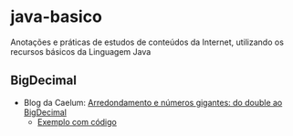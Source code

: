# java-basico
Anotações e práticas de estudos de conteúdos da Internet, utilizando os recursos básicos da Linguagem Java

## BigDecimal
- Blog da Caelum: [Arredondamento e números gigantes: do double ao BigDecimal](https://blog.caelum.com.br/arredondamento-no-java-do-double-ao-bigdecimal/amp/)
  - [Exemplo com código](./src/br/com/adriano/bigdecimal/ArredondamentoComBigDecimalBlogCaelum.java)
